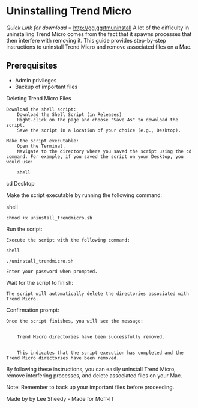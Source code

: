 # Uninstalling Trend Micro
*Quick Link for download* = http://gg.gg/tmuninstall
A lot of the difficulty in uninstalling Trend Micro comes from the fact that it spawns processes that then interfere with removing it. This guide provides step-by-step instructions to uninstall Trend Micro and remove associated files on a Mac.

## Prerequisites

- Admin privileges
- Backup of important files

Deleting Trend Micro Files

    Download the shell script:
        Download the Shell Script (in Releases)
        Right-click on the page and choose "Save As" to download the script.
        Save the script in a location of your choice (e.g., Desktop).

    Make the script executable:
        Open the Terminal.
        Navigate to the directory where you saved the script using the cd command. For example, if you saved the script on your Desktop, you would use:

        shell

cd Desktop

Make the script executable by running the following command:

shell

    chmod +x uninstall_trendmicro.sh

Run the script:

    Execute the script with the following command:

    shell

    ./uninstall_trendmicro.sh

    Enter your password when prompted.

Wait for the script to finish:

    The script will automatically delete the directories associated with Trend Micro.

Confirmation prompt:

    Once the script finishes, you will see the message:


        Trend Micro directories have been successfully removed.
      

        This indicates that the script execution has completed and the Trend Micro directories have been removed.

By following these instructions, you can easily uninstall Trend Micro, remove interfering processes, and delete associated files on your Mac.

Note: Remember to back up your important files before proceeding.

Made by by Lee Sheedy - Made for Moff-IT

